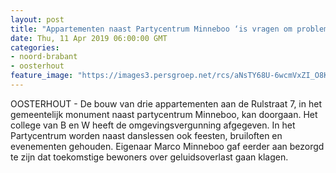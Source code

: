 ```yaml
---
layout: post
title: "Appartementen naast Partycentrum Minneboo ‘is vragen om problemen’"
date: Thu, 11 Apr 2019 06:00:00 GMT
categories: 
- noord-brabant 
- oosterhout 
feature_image: "https://images3.persgroep.net/rcs/aNsTY68U-6wcmVxZI_O8KeF_fgU/diocontent/145236489/_fitwidth/400/?appId=21791a8992982cd8da851550a453bd7f&quality=0.7"
---
```


OOSTERHOUT - De bouw van drie appartementen aan de Rulstraat 7, in het gemeentelijk monument naast partycentrum Minneboo, kan doorgaan. Het college van B en W heeft de omgevingsvergunning afgegeven. In het Partycentrum worden naast danslessen ook feesten, bruiloften en evenementen gehouden. Eigenaar Marco Minneboo gaf eerder aan bezorgd te zijn dat toekomstige bewoners over geluidsoverlast gaan klagen.
